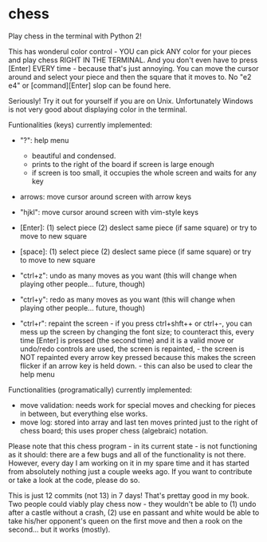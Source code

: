 chess
=====

Play chess in the terminal with Python 2!

This has wonderul color control - YOU can pick ANY color for your pieces and play chess RIGHT IN THE TERMINAL. And you don't even have to press [Enter] EVERY time - because that's just annoying. You can move the cursor around and select your piece and then the square that it moves to. No "e2 e4" or [command][Enter] slop can be found here.

Seriously! Try it out for yourself if you are on Unix. Unfortunately Windows is not very good about displaying color in the terminal.

Funtionalities (keys) currently implemented:
  * "?": help menu
    - beautiful and condensed.
    - prints to the right of the board if screen is large enough
    - if screen is too small, it occupies the whole screen and waits for any key
                 
  * arrows: move cursor around screen with arrow keys
  * "hjkl": move cursor around screen with vim-style keys
  
  * [Enter]: (1) select piece (2) deslect same piece (if same square) or try to move to new square
  * [space]: (1) select piece (2) deslect same piece (if same square) or try to move to new square
  
  * "ctrl+z": undo as many moves as you want (this will change when playing other people... future, though)
  * "ctrl+y": redo as many moves as you want (this will change when playing other people... future, though)
  
  * "ctrl+r": repaint the screen - if you press ctrl+shft++ or ctrl+-, you can mess up the screen by changing
                                 the font size; to counteract this, every time [Enter] is pressed (the second
                                 time) and it is a valid move or undo/redo controls are used, the screen is
                                 repainted,
                                - the screen is NOT repainted every arrow key pressed because this makes the
                                  screen flicker if an arrow key is held down.
                                - this can also be used to clear the help menu

Functionalities (programatically) currently implemented:
  * move validation: needs work for special moves and checking for pieces in between, but everything else works.
  * move log: stored into array and last ten moves printed just to the right of chess board; this uses proper
              chess (algebraic) notation.

Please note that this chess program - in its current state - is not functioning as it should: there are a few bugs and all of the functionality is not there. However, every day I am working on it in my spare time and it has started from absolutely nothing just a couple weeks ago. If you want to contribute or take a look at the code, please do so.

This is just 12 commits (not 13) in 7 days! That's prettay good in my book. Two people could viably play chess now - they wouldn't be able to (1) undo after a castle without a crash, (2) use en passant and white would be able to take his/her opponent's queen on the first move and then a rook on the second... but it works (mostly).
